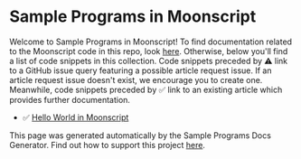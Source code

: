 # Sample Programs in Moonscript

Welcome to Sample Programs in Moonscript! To find documentation related to the Moonscript 
    code in this repo, look [here](https://sample-programs.therenegadecoder.com/languages/moonscript).
     Otherwise, below you'll find a list of code snippets in this collection. 
    Code snippets preceded by :warning: link to a GitHub 
    issue query featuring a possible article request issue. If an article request issue 
    doesn't exist, we encourage you to create one. Meanwhile, code snippets preceded 
    by :white_check_mark: link to an existing article which provides further documentation.
    

- :white_check_mark: [Hello World in Moonscript](https://sample-programs.therenegadecoder.com/projects/hello-world/moonscript)

This page was generated automatically by the Sample Programs Docs Generator. 
    Find out how to support this project [here](https://github.com/TheRenegadeCoder/sample-programs-docs-generator).
